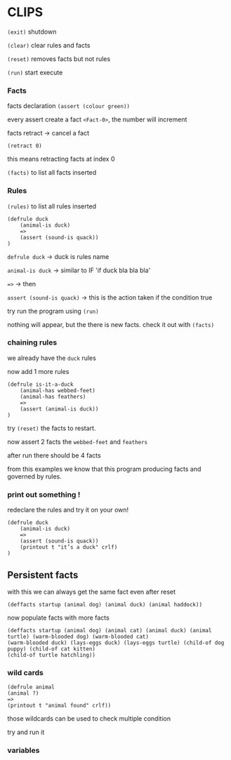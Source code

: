 # CLIPS 

`(exit)` shutdown

`(clear)` clear rules and facts

`(reset)` removes facts but not rules

`(run)` start execute

### Facts

facts declaration 
`(assert (colour green))`

every assert create a fact `<Fact-0>`, the number will increment

facts retract -> cancel a fact

`(retract 0)`

this means retracting facts at index 0


`(facts)` to list all facts inserted

### Rules

`(rules)` to list all rules inserted

```
(defrule duck
    (animal-is duck)
    =>
    (assert (sound-is quack))
)
```

`defrule duck` -> duck is rules name

`animal-is duck` -> similar to IF 'if duck bla bla bla'

`=>` -> then

`assert (sound-is quack)` -> this is the action taken if the condition true


try run the program using `(run)`

nothing will appear, but the there is new facts. 
check it out with `(facts)`

### chaining rules

we already have the `duck` rules

now add 1 more rules 
```
(defrule is-it-a-duck
    (animal-has webbed-feet)
    (animal-has feathers)
    =>
    (assert (animal-is duck))
)
```

try `(reset)` the facts to restart. 

now assert 2 facts the `webbed-feet` and `feathers`

after run there should be 4 facts

from this examples we know that this program producing facts
and governed by rules.


### print out something !

redeclare the rules and try it on your own!

```
(defrule duck
    (animal-is duck)
    =>
    (assert (sound-is quack))
    (printout t "it’s a duck" crlf)
)
```

## Persistent facts

with this we can always get the same fact even after reset

`(deffacts startup (animal dog) (animal duck) (animal haddock))`

now populate facts with more facts

```
(deffacts startup (animal dog) (animal cat) (animal duck) (animal turtle) (warm-blooded dog) (warm-blooded cat)
(warm-blooded duck) (lays-eggs duck) (lays-eggs turtle) (child-of dog puppy) (child-of cat kitten)
(child-of turtle hatchling))
```

### wild cards

```
(defrule animal
(animal ?)
=>
(printout t "animal found" crlf))
```
those wildcards can be used to check multiple condition

try and run it

### variables




